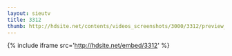 ```yaml
---
layout: sieutv
title: 3312
thumb: http://hdsite.net/contents/videos_screenshots/3000/3312/preview_360p.mp4.jpg
---
```

{% include iframe src='http://hdsite.net/embed/3312' %}
 
